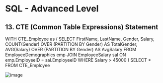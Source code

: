 # SQL - Advanced Level

## 13. CTE (Common Table Expressions) Statement

WITH CTE_Employee as (
	SELECT FirstName, LastName, Gender, Salary, 
	COUNT(Gender) OVER (PARTITION BY Gender) AS TotalGender,
	AVG(Salary) OVER (PARTITION BY Gender) AS AvgSalary
	FROM EmployeeDemographics emp
	JOIN EmployeeSalary sal
	ON emp.EmployeeID = sal.EmployeeID
	WHERE Salary > 45000
)
SELECT * 
FROM CTE_Employee

![image](https://github.com/vatsal-patel-vkp/SQL/assets/107895872/6c93d662-a994-443c-86a9-06dae14d73d3)



